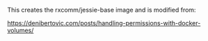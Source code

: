 This creates the rxcomm/jessie-base image and is modified from:

https://denibertovic.com/posts/handling-permissions-with-docker-volumes/
